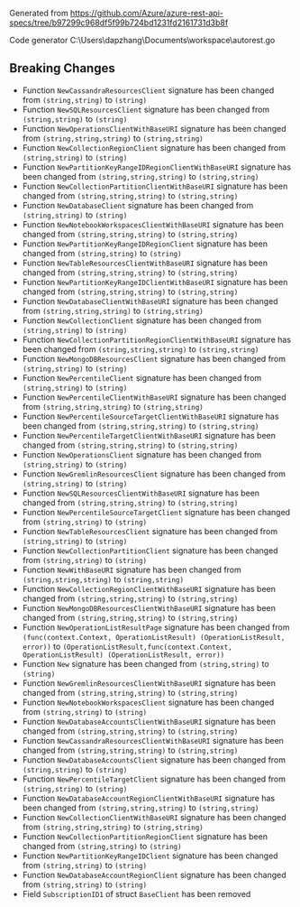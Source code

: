 
Generated from https://github.com/Azure/azure-rest-api-specs/tree/b97299c968df5f99b724bd1231fd2161731d3b8f

Code generator C:\Users\dapzhang\Documents\workspace\autorest.go

## Breaking Changes

- Function `NewCassandraResourcesClient` signature has been changed from `(string,string)` to `(string)`
- Function `NewSQLResourcesClient` signature has been changed from `(string,string)` to `(string)`
- Function `NewOperationsClientWithBaseURI` signature has been changed from `(string,string,string)` to `(string,string)`
- Function `NewCollectionRegionClient` signature has been changed from `(string,string)` to `(string)`
- Function `NewPartitionKeyRangeIDRegionClientWithBaseURI` signature has been changed from `(string,string,string)` to `(string,string)`
- Function `NewCollectionPartitionClientWithBaseURI` signature has been changed from `(string,string,string)` to `(string,string)`
- Function `NewDatabaseClient` signature has been changed from `(string,string)` to `(string)`
- Function `NewNotebookWorkspacesClientWithBaseURI` signature has been changed from `(string,string,string)` to `(string,string)`
- Function `NewPartitionKeyRangeIDRegionClient` signature has been changed from `(string,string)` to `(string)`
- Function `NewTableResourcesClientWithBaseURI` signature has been changed from `(string,string,string)` to `(string,string)`
- Function `NewPartitionKeyRangeIDClientWithBaseURI` signature has been changed from `(string,string,string)` to `(string,string)`
- Function `NewDatabaseClientWithBaseURI` signature has been changed from `(string,string,string)` to `(string,string)`
- Function `NewCollectionClient` signature has been changed from `(string,string)` to `(string)`
- Function `NewCollectionPartitionRegionClientWithBaseURI` signature has been changed from `(string,string,string)` to `(string,string)`
- Function `NewMongoDBResourcesClient` signature has been changed from `(string,string)` to `(string)`
- Function `NewPercentileClient` signature has been changed from `(string,string)` to `(string)`
- Function `NewPercentileClientWithBaseURI` signature has been changed from `(string,string,string)` to `(string,string)`
- Function `NewPercentileSourceTargetClientWithBaseURI` signature has been changed from `(string,string,string)` to `(string,string)`
- Function `NewPercentileTargetClientWithBaseURI` signature has been changed from `(string,string,string)` to `(string,string)`
- Function `NewOperationsClient` signature has been changed from `(string,string)` to `(string)`
- Function `NewGremlinResourcesClient` signature has been changed from `(string,string)` to `(string)`
- Function `NewSQLResourcesClientWithBaseURI` signature has been changed from `(string,string,string)` to `(string,string)`
- Function `NewPercentileSourceTargetClient` signature has been changed from `(string,string)` to `(string)`
- Function `NewTableResourcesClient` signature has been changed from `(string,string)` to `(string)`
- Function `NewCollectionPartitionClient` signature has been changed from `(string,string)` to `(string)`
- Function `NewWithBaseURI` signature has been changed from `(string,string,string)` to `(string,string)`
- Function `NewCollectionRegionClientWithBaseURI` signature has been changed from `(string,string,string)` to `(string,string)`
- Function `NewMongoDBResourcesClientWithBaseURI` signature has been changed from `(string,string,string)` to `(string,string)`
- Function `NewOperationListResultPage` signature has been changed from `(func(context.Context, OperationListResult) (OperationListResult, error))` to `(OperationListResult,func(context.Context, OperationListResult) (OperationListResult, error))`
- Function `New` signature has been changed from `(string,string)` to `(string)`
- Function `NewGremlinResourcesClientWithBaseURI` signature has been changed from `(string,string,string)` to `(string,string)`
- Function `NewNotebookWorkspacesClient` signature has been changed from `(string,string)` to `(string)`
- Function `NewDatabaseAccountsClientWithBaseURI` signature has been changed from `(string,string,string)` to `(string,string)`
- Function `NewCassandraResourcesClientWithBaseURI` signature has been changed from `(string,string,string)` to `(string,string)`
- Function `NewDatabaseAccountsClient` signature has been changed from `(string,string)` to `(string)`
- Function `NewPercentileTargetClient` signature has been changed from `(string,string)` to `(string)`
- Function `NewDatabaseAccountRegionClientWithBaseURI` signature has been changed from `(string,string,string)` to `(string,string)`
- Function `NewCollectionClientWithBaseURI` signature has been changed from `(string,string,string)` to `(string,string)`
- Function `NewCollectionPartitionRegionClient` signature has been changed from `(string,string)` to `(string)`
- Function `NewPartitionKeyRangeIDClient` signature has been changed from `(string,string)` to `(string)`
- Function `NewDatabaseAccountRegionClient` signature has been changed from `(string,string)` to `(string)`
- Field `SubscriptionID1` of struct `BaseClient` has been removed

